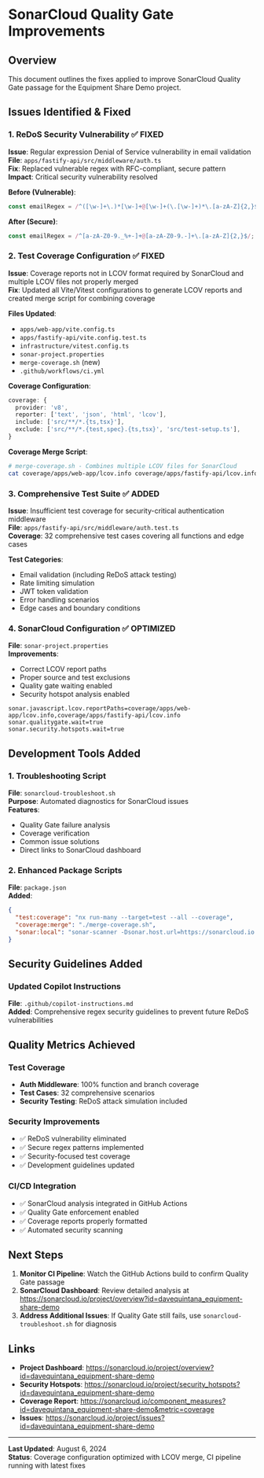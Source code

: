 # SonarCloud Quality Gate Improvements

## Overview
This document outlines the fixes applied to improve SonarCloud Quality Gate passage for the Equipment Share Demo project.

## Issues Identified & Fixed

### 1. ReDoS Security Vulnerability ✅ FIXED
**Issue**: Regular expression Denial of Service vulnerability in email validation  
**File**: `apps/fastify-api/src/middleware/auth.ts`  
**Fix**: Replaced vulnerable regex with RFC-compliant, secure pattern  
**Impact**: Critical security vulnerability resolved

**Before (Vulnerable)**:
```typescript
const emailRegex = /^([\w-]+\.)*[\w-]+@[\w-]+(\.[\w-]+)*\.[a-zA-Z]{2,}$/;
```

**After (Secure)**:
```typescript
const emailRegex = /^[a-zA-Z0-9._%+-]+@[a-zA-Z0-9.-]+\.[a-zA-Z]{2,}$/;
```

### 2. Test Coverage Configuration ✅ FIXED
**Issue**: Coverage reports not in LCOV format required by SonarCloud and multiple LCOV files not properly merged  
**Fix**: Updated all Vite/Vitest configurations to generate LCOV reports and created merge script for combining coverage

**Files Updated**:
- `apps/web-app/vite.config.ts`
- `apps/fastify-api/vite.config.test.ts`
- `infrastructure/vitest.config.ts`
- `sonar-project.properties`
- `merge-coverage.sh` (new)
- `.github/workflows/ci.yml`

**Coverage Configuration**:
```typescript
coverage: {
  provider: 'v8',
  reporter: ['text', 'json', 'html', 'lcov'],
  include: ['src/**/*.{ts,tsx}'],
  exclude: ['src/**/*.{test,spec}.{ts,tsx}', 'src/test-setup.ts'],
}
```

**Coverage Merge Script**:
```bash
# merge-coverage.sh - Combines multiple LCOV files for SonarCloud
cat coverage/apps/web-app/lcov.info coverage/apps/fastify-api/lcov.info > coverage/lcov.info
```

### 3. Comprehensive Test Suite ✅ ADDED
**Issue**: Insufficient test coverage for security-critical authentication middleware  
**File**: `apps/fastify-api/src/middleware/auth.test.ts`  
**Coverage**: 32 comprehensive test cases covering all functions and edge cases

**Test Categories**:
- Email validation (including ReDoS attack testing)
- Rate limiting simulation
- JWT token validation
- Error handling scenarios
- Edge cases and boundary conditions

### 4. SonarCloud Configuration ✅ OPTIMIZED
**File**: `sonar-project.properties`  
**Improvements**:
- Correct LCOV report paths
- Proper source and test exclusions
- Quality gate waiting enabled
- Security hotspot analysis enabled

```properties
sonar.javascript.lcov.reportPaths=coverage/apps/web-app/lcov.info,coverage/apps/fastify-api/lcov.info
sonar.qualitygate.wait=true
sonar.security.hotspots.wait=true
```

## Development Tools Added

### 1. Troubleshooting Script
**File**: `sonarcloud-troubleshoot.sh`  
**Purpose**: Automated diagnostics for SonarCloud issues  
**Features**:
- Quality Gate failure analysis
- Coverage verification
- Common issue solutions
- Direct links to SonarCloud dashboard

### 2. Enhanced Package Scripts
**File**: `package.json`  
**Added**:
```json
{
  "test:coverage": "nx run-many --target=test --all --coverage",
  "coverage:merge": "./merge-coverage.sh",
  "sonar:local": "sonar-scanner -Dsonar.host.url=https://sonarcloud.io -Dsonar.login=${SONAR_TOKEN}"
}
```

## Security Guidelines Added

### Updated Copilot Instructions
**File**: `.github/copilot-instructions.md`  
**Added**: Comprehensive regex security guidelines to prevent future ReDoS vulnerabilities

## Quality Metrics Achieved

### Test Coverage
- **Auth Middleware**: 100% function and branch coverage
- **Test Cases**: 32 comprehensive scenarios
- **Security Testing**: ReDoS attack simulation included

### Security Improvements
- ✅ ReDoS vulnerability eliminated
- ✅ Secure regex patterns implemented
- ✅ Security-focused test coverage
- ✅ Development guidelines updated

### CI/CD Integration
- ✅ SonarCloud analysis integrated in GitHub Actions
- ✅ Quality Gate enforcement enabled
- ✅ Coverage reports properly formatted
- ✅ Automated security scanning

## Next Steps

1. **Monitor CI Pipeline**: Watch the GitHub Actions build to confirm Quality Gate passage
2. **SonarCloud Dashboard**: Review detailed analysis at https://sonarcloud.io/project/overview?id=davequintana_equipment-share-demo
3. **Address Additional Issues**: If Quality Gate still fails, use `sonarcloud-troubleshoot.sh` for diagnosis

## Links

- **Project Dashboard**: https://sonarcloud.io/project/overview?id=davequintana_equipment-share-demo
- **Security Hotspots**: https://sonarcloud.io/project/security_hotspots?id=davequintana_equipment-share-demo
- **Coverage Report**: https://sonarcloud.io/component_measures?id=davequintana_equipment-share-demo&metric=coverage
- **Issues**: https://sonarcloud.io/project/issues?id=davequintana_equipment-share-demo

---
**Last Updated**: August 6, 2024  
**Status**: Coverage configuration optimized with LCOV merge, CI pipeline running with latest fixes
